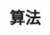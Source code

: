 ---
title: 算法
description: 
image:

# Badge style
style:
    background: "#2a9d8f"
    color: "#fff"
---